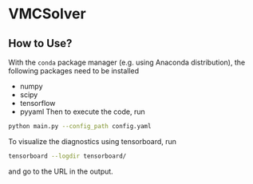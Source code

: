 # VMCSolver

## How to Use?

With the `conda` package manager (e.g. using Anaconda distribution), the
following packages need to be installed
-   numpy
-   scipy
-   tensorflow
-   pyyaml
Then to execute the code, run
```sh
python main.py --config_path config.yaml
```
To visualize the diagnostics using tensorboard, run
```sh
tensorboard --logdir tensorboard/
```
and go to the URL in the output.
